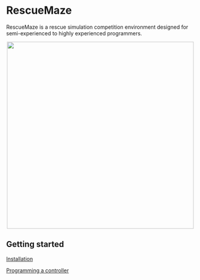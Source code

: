 # RescueMaze
RescueMaze is a rescue simulation competition environment designed for semi-experienced to highly experienced programmers. 

<p align="center"><img src="/docs/images/environment.JPG" width="500"><p/>

## Getting started
[Installation](https://github.com/Shadow149/RescueMaze/wiki/Installation)  

[Programming a controller](https://github.com/Shadow149/RescueMaze/wiki/Programming-a-controller)  

